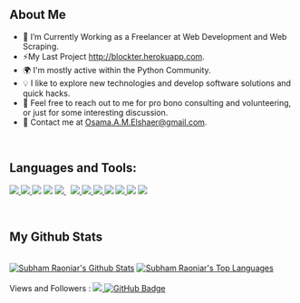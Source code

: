 ## About Me

- 🏢 I’m Currently Working as a Freelancer at Web Development and Web Scraping.
- ⚡My Last Project http://blockter.herokuapp.com.
- 🌍 I'm mostly active within the Python Community.
- 💡 I like to explore new technologies and develop software solutions and quick hacks.
- 💬 Feel free to reach out to me for pro bono consulting and volunteering, or just for some interesting discussion.
- 💌 Contact me at Osama.A.M.Elshaer@gmail.com.
<br>

## Languages and Tools:

<p align="left"> 
    <a href="https://www.python.org" target="_blank"> <img src="https://img.icons8.com/color/48/000000/python.png"/> </a>
    <a href="https://www.djangoproject.com/" target="_blank"> <img src="https://img.icons8.com/color/48/000000/django.png"/> </a> 
    <a href="https://www.heroku.com/" target="_blank"> <img src="https://img.icons8.com/color/48/000000/heroku.png"/></a> 
    <a href="https://www.postgresql.org/" target="_blank"> <img src="https://img.icons8.com/color/48/000000/postgreesql.png"/></a> 
    <a style="padding-right:8px;" href="https://www.mysql.com/" target="_blank"> <img src="https://img.icons8.com/fluent/50/000000/mysql-logo.png"/> </a>
    <a href="https://www.w3.org/html/" target="_blank"> <img src="https://img.icons8.com/color/48/000000/html-5.png"/> </a> 
    <a href="https://www.w3schools.com/css/" target="_blank"> <img src="https://img.icons8.com/color/48/000000/css3.png"/> </a> 
    <a href="https://getbootstrap.com" target="_blank"> <img src="https://img.icons8.com/color/48/000000/bootstrap.png"/> </a> 
    <a href="https://github.com/" target="_blank"> </a> <img src="https://img.icons8.com/nolan/64/github.png"/> </a>
    <a href="https://git-scm.com/" target="_blank"> <img src="https://img.icons8.com/color/48/000000/git.png"/> 
    <a href="https://beautiful-soup-4.readthedocs.io/en/latest/" target="_blank"><img src="https://img.icons8.com/external-photo3ideastudio-gradient-photo3ideastudio/64/000000/external-soup-virus-photo3ideastudio-gradient-photo3ideastudio.png"/></a> 
    <a href="https://docs.python-requests.org/en/latest/" target="_blank"><img src="https://img.icons8.com/office/16/000000/pull-request.png"/></a> 
    
</p>

<br/>


## My Github Stats

  <br/>
    <a href="https://github.com/osamaelshaer/github-readme-stats"><img alt="Subham Raoniar's Github Stats" src="https://github-readme-stats.vercel.app/api?username=osamaelshaer&show_icons=true&count_private=true&theme=react&hide_border=true&bg_color=0D1117" /></a>
  <a href="https://github.com/osamaelshaer/github-readme-stats"><img alt="Subham Raoniar's Top Languages" src="https://github-readme-stats.vercel.app/api/top-langs/?username=osamaelshaer&langs_count=8&count_private=true&layout=compact&theme=react&hide_border=true&bg_color=0D1117" /></a>
  <br/>
<br/>
Views and Followers : 
<a href="https://github.com/Meghna-DAS/github-profile-views-counter">
    <img src="https://komarev.com/ghpvc/?username=osamaelshaer">
</a>
<a href="https://github.com/osamaelshaer?tab=followers"><img src="https://img.shields.io/github/followers/osamaelshaer?label=Followers&style=social" alt="GitHub Badge"></a>
